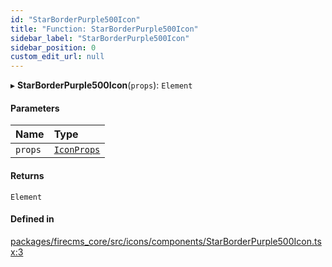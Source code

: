 ```yaml
---
id: "StarBorderPurple500Icon"
title: "Function: StarBorderPurple500Icon"
sidebar_label: "StarBorderPurple500Icon"
sidebar_position: 0
custom_edit_url: null
---
```


▸ **StarBorderPurple500Icon**(`props`): `Element`

#### Parameters

| Name | Type |
| :------ | :------ |
| `props` | [`IconProps`](../types/IconProps.md) |

#### Returns

`Element`

#### Defined in

[packages/firecms_core/src/icons/components/StarBorderPurple500Icon.tsx:3](https://github.com/FireCMSco/firecms/blob/d45f3739/packages/firecms_core/src/icons/components/StarBorderPurple500Icon.tsx#L3)
